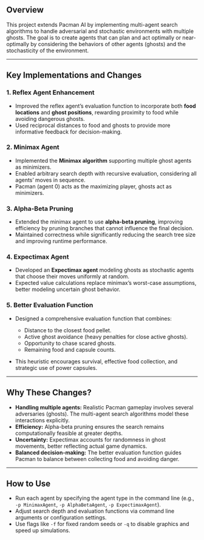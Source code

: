 ## Overview

This project extends Pacman AI by implementing multi-agent search algorithms to handle adversarial and stochastic environments with multiple ghosts. The goal is to create agents that can plan and act optimally or near-optimally by considering the behaviors of other agents (ghosts) and the stochasticity of the environment.

---

## Key Implementations and Changes

### 1. **Reflex Agent Enhancement**

* Improved the reflex agent’s evaluation function to incorporate both **food locations** and **ghost positions**, rewarding proximity to food while avoiding dangerous ghosts.
* Used reciprocal distances to food and ghosts to provide more informative feedback for decision-making.

### 2. **Minimax Agent**

* Implemented the **Minimax algorithm** supporting multiple ghost agents as minimizers.
* Enabled arbitrary search depth with recursive evaluation, considering all agents’ moves in sequence.
* Pacman (agent 0) acts as the maximizing player, ghosts act as minimizers.

### 3. **Alpha-Beta Pruning**

* Extended the minimax agent to use **alpha-beta pruning**, improving efficiency by pruning branches that cannot influence the final decision.
* Maintained correctness while significantly reducing the search tree size and improving runtime performance.

### 4. **Expectimax Agent**

* Developed an **Expectimax agent** modeling ghosts as stochastic agents that choose their moves uniformly at random.
* Expected value calculations replace minimax’s worst-case assumptions, better modeling uncertain ghost behavior.

### 5. **Better Evaluation Function**

* Designed a comprehensive evaluation function that combines:

  * Distance to the closest food pellet.
  * Active ghost avoidance (heavy penalties for close active ghosts).
  * Opportunity to chase scared ghosts.
  * Remaining food and capsule counts.
* This heuristic encourages survival, effective food collection, and strategic use of power capsules.

---

## Why These Changes?

* **Handling multiple agents:** Realistic Pacman gameplay involves several adversaries (ghosts). The multi-agent search algorithms model these interactions explicitly.
* **Efficiency:** Alpha-beta pruning ensures the search remains computationally feasible at greater depths.
* **Uncertainty:** Expectimax accounts for randomness in ghost movements, better reflecting actual game dynamics.
* **Balanced decision-making:** The better evaluation function guides Pacman to balance between collecting food and avoiding danger.

---

## How to Use

* Run each agent by specifying the agent type in the command line (e.g., `-p MinimaxAgent`, `-p AlphaBetaAgent`, `-p ExpectimaxAgent`).
* Adjust search depth and evaluation functions via command line arguments or configuration settings.
* Use flags like `-f` for fixed random seeds or `-q` to disable graphics and speed up simulations.

